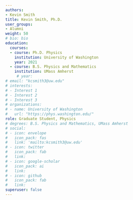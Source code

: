 ```yaml
---
authors:
- Kevin Smith
title: Kevin Smith, Ph.D.
user_groups:
- Alumni
weight: 50
# bio: bio
education:
  courses:
  - course: Ph.D. Physics
    institution: University of Washington
    year: 2021
  - course: B.S. Physics and Mathematics
    institution: UMass Amherst
     # year:
# email: "kcsmith3@uw.edu"
# interests:
# - Interest 1
# - Interest 2
# - Interest 3
# organizations:
# - name: University of Washington 
#   url: "https://phys.washington.edu/"
role: Graduate Student, Physics
# degrees: B.S. Physics and Mathematics, UMass Amherst
# social:
# - icon: envelope
#   icon_pack: fas
#   link: 'mailto:kcsmith3@uw.edu'
# - icon: twitter
#   icon_pack: fab
#   link: 
# - icon: google-scholar
#   icon_pack: ai
#   link: 
# - icon: github
#   icon_pack: fab
#   link: 
superuser: false
---
```




